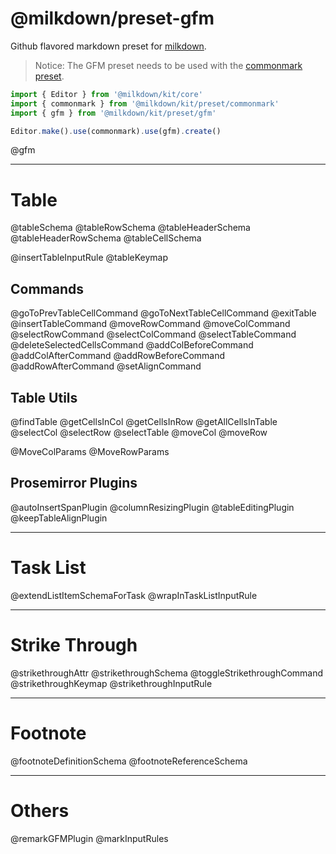 # @milkdown/preset-gfm

Github flavored markdown preset for [milkdown](https://milkdown.dev/).

> Notice: The GFM preset needs to be used with the [commonmark preset](https://milkdown.dev/api/preset-commonmark).

```typescript
import { Editor } from '@milkdown/kit/core'
import { commonmark } from '@milkdown/kit/preset/commonmark'
import { gfm } from '@milkdown/kit/preset/gfm'

Editor.make().use(commonmark).use(gfm).create()
```

@gfm

---

# Table

@tableSchema
@tableRowSchema
@tableHeaderSchema
@tableHeaderRowSchema
@tableCellSchema

@insertTableInputRule
@tableKeymap

## Commands

@goToPrevTableCellCommand
@goToNextTableCellCommand
@exitTable
@insertTableCommand
@moveRowCommand
@moveColCommand
@selectRowCommand
@selectColCommand
@selectTableCommand
@deleteSelectedCellsCommand
@addColBeforeCommand
@addColAfterCommand
@addRowBeforeCommand
@addRowAfterCommand
@setAlignCommand

## Table Utils

@findTable
@getCellsInCol
@getCellsInRow
@getAllCellsInTable
@selectCol
@selectRow
@selectTable
@moveCol
@moveRow

@MoveColParams
@MoveRowParams

## Prosemirror Plugins

@autoInsertSpanPlugin
@columnResizingPlugin
@tableEditingPlugin
@keepTableAlignPlugin

---

# Task List

@extendListItemSchemaForTask
@wrapInTaskListInputRule

---

# Strike Through

@strikethroughAttr
@strikethroughSchema
@toggleStrikethroughCommand
@strikethroughKeymap
@strikethroughInputRule

---

# Footnote

@footnoteDefinitionSchema
@footnoteReferenceSchema

---

# Others

@remarkGFMPlugin
@markInputRules
